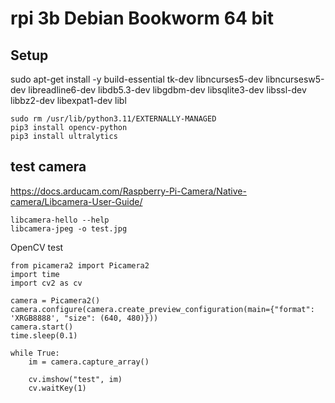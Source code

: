 # rpi 3b Debian Bookworm 64 bit

## Setup 
sudo apt-get install -y build-essential tk-dev libncurses5-dev libncursesw5-dev libreadline6-dev libdb5.3-dev libgdbm-dev libsqlite3-dev libssl-dev libbz2-dev libexpat1-dev libl
```
sudo rm /usr/lib/python3.11/EXTERNALLY-MANAGED
pip3 install opencv-python
pip3 install ultralytics
```

## test camera
https://docs.arducam.com/Raspberry-Pi-Camera/Native-camera/Libcamera-User-Guide/

```
libcamera-hello --help
libcamera-jpeg -o test.jpg
```

OpenCV test
```
from picamera2 import Picamera2
import time
import cv2 as cv

camera = Picamera2()
camera.configure(camera.create_preview_configuration(main={"format": 'XRGB8888', "size": (640, 480)}))
camera.start()
time.sleep(0.1)

while True:
    im = camera.capture_array()
    
    cv.imshow("test", im)
    cv.waitKey(1)

```